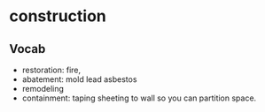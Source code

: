 # construction

## Vocab
- restoration: fire, 
- abatement: mold lead asbestos
- remodeling
- containment: taping sheeting to wall so you can partition space. 